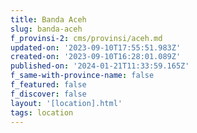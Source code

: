 ```yaml
---
title: Banda Aceh
slug: banda-aceh
f_provinsi-2: cms/provinsi/aceh.md
updated-on: '2023-09-10T17:55:51.983Z'
created-on: '2023-09-10T16:28:01.089Z'
published-on: '2024-01-21T11:33:59.165Z'
f_same-with-province-name: false
f_featured: false
f_discover: false
layout: '[location].html'
tags: location
---
```



